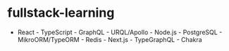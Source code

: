 # fullstack-learning
- React - TypeScript - GraphQL - URQL/Apollo - Node.js - PostgreSQL - MikroORM/TypeORM - Redis - Next.js - TypeGraphQL - Chakra
